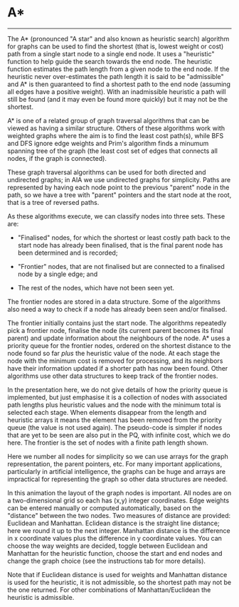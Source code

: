 # A\*

---

The A\* (pronounced "A star" and also known as heuristic search)
algorithm for graphs can be used to find the shortest (that is, lowest
weight or cost) path from a single start node to a single end node. It
uses a "heuristic" function to help guide the search towards the end node.
The heuristic function estimates the path length from a given node to the
end node. If the heuristic never over-estimates the path length it is
said to be "admissible" and A\* is then guaranteed to find a shortest
path to the end node (assuming all edges have a positive weight).
With an inadmissible heuristic a path will still be found (and it
may even be found more quickly) but it may not be the shortest.

A\* is one of a related group of graph traversal
algorithms that can be viewed as having a similar structure.
Others of these algorithms work with weighted graphs
where the aim is to find the least cost path(s), while BFS and DFS
ignore edge weights and Prim's
algorithm finds a minumum spanning tree of the graph (the least cost 
set of edges that connects all nodes, if the graph is connected).

These graph traversal algorithms can be used for both directed
and undirected graphs; in AIA we use undirected graphs for simplicity.
Paths are represented by having each node point to the previous
"parent" node in the path, so 
we have a tree with "parent" pointers and the start node at the
root, that is a tree of reversed paths.

As these algorithms execute, we can classify nodes into three sets.
These are:

 
- "Finalised" nodes, for which the shortest or least costly path back to the start node has already
been finalised, that is the final parent node has been determined and is recorded;

- "Frontier" nodes, that are not finalised but are connected to a finalised node by a single edge; and

- The rest of the nodes, which have not been seen yet. 

The frontier nodes are stored in a data structure.
Some of the algorithms also need a way to check if a node has already been seen and/or finalised.

The frontier initially contains just the start node. The algorithms repeatedly
pick a frontier node, finalise the node (its current parent becomes
its final parent) and update information about the neighbours of the node.
A\* uses a priority queue for the frontier nodes,
ordered on the shortest distance to the node found so far *plus* the
heuristic value of the node.  At each
stage the node with the minimum cost
is removed for processing, and its neighbors have their information
updated if a shorter path has now been found.
Other algorithms use other data structures to keep track 
of the frontier nodes.

In the presentation here, we do not give details of how the priority
queue is implemented, but just emphasise it is a collection of nodes
with associated path lengths plus heuristic values and the node with the
minimum total is selected each
stage. When elements disappear from the length and heuristic arrays
it means the element
has been removed from the priority queue (the value is not used again).
The pseudo-code is simpler if nodes that are yet to be seen are also
put in the PQ, with infinite cost, which we do here. The frontier is the
set of nodes with a finite path length shown.

Here we number all nodes for simplicity so we can use arrays for the
graph representation, the parent pointers, etc.  For many important
applications, particularly in artificial intelligence, the graphs can
be huge and arrays are impractical for representing the graph so other
data structures are needed.

In this animation the layout of the graph nodes is important. All nodes
are on a two-dimensional grid so each has (x,y) integer coordinates.
Edge weights can be entered manually or computed automatically, based on
the "distance" between the two nodes.  Two measures of
distance are provided: Euclidean and Manhattan.  Eclidean distance is
the straight line distance; here we round it up to the next integer.
Manhattan distance is the difference in x coordinate values plus the
difference in y coordinate values.  You can choose the way weights are
decided, toggle between Euclidean and Manhattan for the heuristic
function, choose the
start and end nodes and change the graph choice (see the instructions
tab for more details).

Note that if Euclidean
distance is used for weights and Manhattan distance is used for the
heuristic, it is not admissible, so the shortest path may not be the one
returned. For other combinations
of Manhattan/Euclidean the heuristic is admissible.

